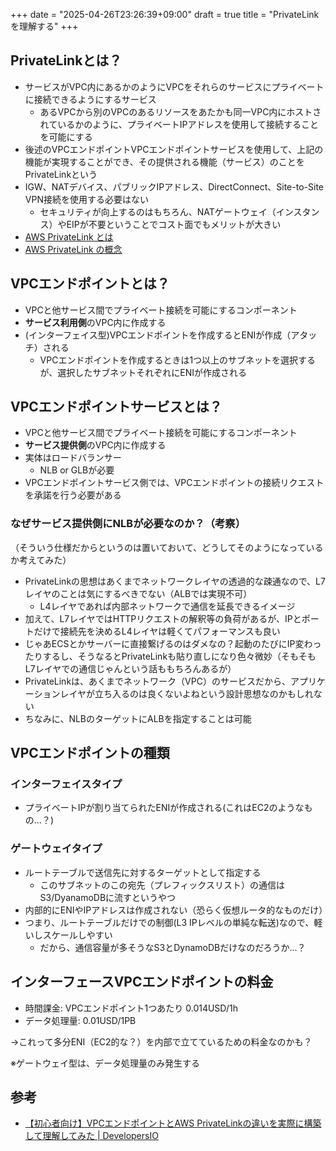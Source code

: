 +++
date = "2025-04-26T23:26:39+09:00"
draft = true
title = "PrivateLinkを理解する"
+++


## PrivateLinkとは？

- サービスがVPC内にあるかのようにVPCをそれらのサービスにプライベートに接続できるようにするサービス
  - あるVPCから別のVPCのあるリソースをあたかも同一VPC内にホストされているかのように、プライベートIPアドレスを使用して接続することを可能にする
- 後述のVPCエンドポイントVPCエンドポイントサービスを使用して、上記の機能が実現することができ、その提供される機能（サービス）のことをPrivateLinkという
- IGW、NATデバイス、パブリックIPアドレス、DirectConnect、Site-to-Site VPN接続を使用する必要はない
  - セキュリティが向上するのはもちろん、NATゲートウェイ（インスタンス）やEIPが不要ということでコスト面でもメリットが大きい
- [AWS PrivateLink とは](https://docs.aws.amazon.com/ja_jp/vpc/latest/privatelink/what-is-privatelink.html)
- [AWS PrivateLink の概念](https://docs.aws.amazon.com/ja_jp/vpc/latest/privatelink/concepts.html)

## VPCエンドポイントとは？

- VPCと他サービス間でプライベート接続を可能にするコンポーネント
- **サービス利用側**のVPC内に作成する
- (インターフェイス型)VPCエンドポイントを作成するとENIが作成（アタッチ）される
  - VPCエンドポイントを作成するときは1つ以上のサブネットを選択するが、選択したサブネットそれぞれにENIが作成される

## VPCエンドポイントサービスとは？

- VPCと他サービス間でプライベート接続を可能にするコンポーネント
- **サービス提供側**のVPC内に作成する
- 実体はロードバランサー
  - NLB or GLBが必要
- VPCエンドポイントサービス側では、VPCエンドポイントの接続リクエストを承諾を行う必要がある

### なぜサービス提供側にNLBが必要なのか？（考察）

（そういう仕様だからというのは置いておいて、どうしてそのようになっているか考えてみた）

- PrivateLinkの思想はあくまでネットワークレイヤの透過的な疎通なので、L7レイヤのことは気にするべきでない（ALBでは実現不可）
  - L4レイヤであれば内部ネットワークで通信を延長できるイメージ
- 加えて、L7レイヤではHTTPリクエストの解釈等の負荷があるが、IPとポートだけで接続先を決めるL4レイヤは軽くてパフォーマンスも良い
- じゃあECSとかサーバーに直接繋げるのはダメなの？起動のたびにIP変わったりするし、そうなるとPrivateLinkも貼り直しになり色々微妙（そもそもL7レイヤでの通信じゃんという話ももちろんあるが）
- PrivateLinkは、あくまでネットワーク（VPC）のサービスだから、アプリケーションレイヤが立ち入るのは良くないよねという設計思想なのかもしれない
- ちなみに、NLBのターゲットにALBを指定することは可能

## VPCエンドポイントの種類

### インターフェイスタイプ

- プライベートIPが割り当てられたENIが作成される(これはEC2のようなもの...？)

### ゲートウェイタイプ

- ルートテーブルで送信先に対するターゲットとして指定する
  - このサブネットのこの宛先（プレフィックスリスト）の通信はS3/DyanamoDBに流すというやつ
- 内部的にENIやIPアドレスは作成されない（恐らく仮想ルータ的なものだけ）
- つまり、ルートテーブルだけでの制御(L3 IPレベルの単純な転送)なので、軽いしスケールしやすい
  - だから、通信容量が多そうなS3とDynamoDBだけなのだろうか...？
  
## インターフェースVPCエンドポイントの料金

- 時間課金: VPCエンドポイント1つあたり 0.014USD/1h
- データ処理量: 0.01USD/1PB

→これって多分ENI（EC2的な？）を内部で立てているための料金なのかも？

※ゲートウェイ型は、データ処理量のみ発生する

## 参考

- [【初心者向け】VPCエンドポイントとAWS PrivateLinkの違いを実際に構築して理解してみた | DevelopersIO](https://dev.classmethod.jp/articles/aws-vpcendpoint-privatelink-beginner/)
